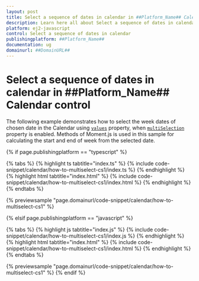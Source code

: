 ```yaml
---
layout: post
title: Select a sequence of dates in calendar in ##Platform_Name## Calendar control | Syncfusion
description: Learn here all about Select a sequence of dates in calendar in Syncfusion ##Platform_Name## Calendar control of Syncfusion Essential JS 2 and more.
platform: ej2-javascript
control: Select a sequence of dates in calendar 
publishingplatform: ##Platform_Name##
documentation: ug
domainurl: ##DomainURL##
---
```


# Select a sequence of dates in calendar in ##Platform_Name## Calendar control

The following example demonstrates how to select the week dates of chosen date in the Calendar using [`values`](https://helpej2.syncfusion.com/documentation/api/calendar/#values) property, when [`multiSelection`](https://helpej2.syncfusion.com/documentation/api/calendar/#ismultiselection) property is enabled. Methods of Moment.js is used in this sample for calculating the start and end of week from the selected date.

{% if page.publishingplatform == "typescript" %}

 {% tabs %}
{% highlight ts tabtitle="index.ts" %}
{% include code-snippet/calendar/how-to-multiselect-cs1/index.ts %}
{% endhighlight %}
{% highlight html tabtitle="index.html" %}
{% include code-snippet/calendar/how-to-multiselect-cs1/index.html %}
{% endhighlight %}
{% endtabs %}
        
{% previewsample "page.domainurl/code-snippet/calendar/how-to-multiselect-cs1" %}

{% elsif page.publishingplatform == "javascript" %}

{% tabs %}
{% highlight js tabtitle="index.js" %}
{% include code-snippet/calendar/how-to-multiselect-cs1/index.js %}
{% endhighlight %}
{% highlight html tabtitle="index.html" %}
{% include code-snippet/calendar/how-to-multiselect-cs1/index.html %}
{% endhighlight %}
{% endtabs %}

{% previewsample "page.domainurl/code-snippet/calendar/how-to-multiselect-cs1" %}
{% endif %}

